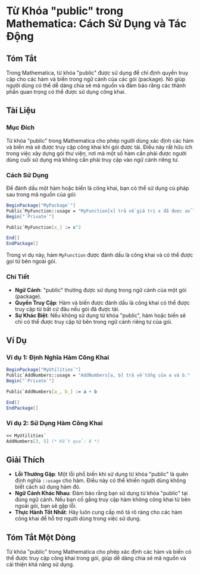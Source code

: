 <!--
Meta Description: # Từ Khóa "public" trong Mathematica: Cách Sử Dụng và Tác Động ## Tóm Tắt Trong Mathematica, từ khóa "public" được sử dụng để chỉ định quyền truy cập ...
Meta Keywords: dụng, được, hàm, public, trong
-->

# Từ Khóa "public" trong Mathematica: Cách Sử Dụng và Tác Động

## Tóm Tắt
Trong Mathematica, từ khóa "public" được sử dụng để chỉ định quyền truy cập cho các hàm và biến trong ngữ cảnh của các gói (package). Nó giúp người dùng có thể dễ dàng chia sẻ mã nguồn và đảm bảo rằng các thành phần quan trọng có thể được sử dụng công khai.

## Tài Liệu
### Mục Đích
Từ khóa "public" trong Mathematica cho phép người dùng xác định các hàm và biến mà sẽ được truy cập công khai khi gói được tải. Điều này rất hữu ích trong việc xây dựng gói thư viện, nơi mà một số hàm cần phải được người dùng cuối sử dụng mà không cần phải truy cập vào ngữ cảnh riêng tư.

### Cách Sử Dụng
Để đánh dấu một hàm hoặc biến là công khai, bạn có thể sử dụng cú pháp sau trong mã nguồn của gói:

```mathematica
BeginPackage["MyPackage`"]
Public`MyFunction::usage = "MyFunction[x] trả về giá trị x đã được xử lý.";
Begin["`Private`"]

Public`MyFunction[x_] := x^2

End[]
EndPackage[]
```

Trong ví dụ này, hàm `MyFunction` được đánh dấu là công khai và có thể được gọi từ bên ngoài gói.

### Chi Tiết
- **Ngữ Cảnh**: "public" thường được sử dụng trong ngữ cảnh của một gói (package).
- **Quyền Truy Cập**: Hàm và biến được đánh dấu là công khai có thể được truy cập từ bất cứ đâu nếu gói đã được tải.
- **Sự Khác Biệt**: Nếu không sử dụng từ khóa "public", hàm hoặc biến sẽ chỉ có thể được truy cập từ bên trong ngữ cảnh riêng tư của gói.

## Ví Dụ
### Ví dụ 1: Định Nghĩa Hàm Công Khai

```mathematica
BeginPackage["MyUtilities`"]
Public`AddNumbers::usage = "AddNumbers[a, b] trả về tổng của a và b."
Begin["`Private`"]

Public`AddNumbers[a_, b_] := a + b

End[]
EndPackage[]
```

### Ví dụ 2: Sử Dụng Hàm Công Khai

```mathematica
<< MyUtilities`
AddNumbers[3, 5] (* Kết quả: 8 *)
```

## Giải Thích
- **Lỗi Thường Gặp**: Một lỗi phổ biến khi sử dụng từ khóa "public" là quên định nghĩa `::usage` cho hàm. Điều này có thể khiến người dùng không biết cách sử dụng hàm đó.
- **Ngữ Cảnh Khác Nhau**: Đảm bảo rằng bạn sử dụng từ khóa "public" tại đúng ngữ cảnh. Nếu bạn cố gắng truy cập hàm không công khai từ bên ngoài gói, bạn sẽ gặp lỗi.
- **Thực Hành Tốt Nhất**: Hãy luôn cung cấp mô tả rõ ràng cho các hàm công khai để hỗ trợ người dùng trong việc sử dụng.

## Tóm Tắt Một Dòng
Từ khóa "public" trong Mathematica cho phép xác định các hàm và biến có thể được truy cập công khai trong gói, giúp dễ dàng chia sẻ mã nguồn và cải thiện khả năng sử dụng.